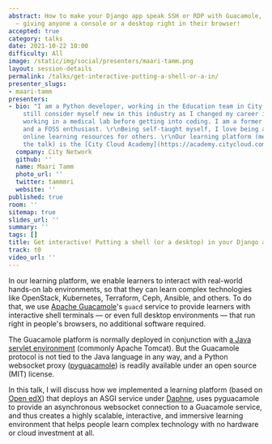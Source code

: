 ```yaml
---
abstract: How to make your Django app speak SSH or RDP with Guacamole, ASGI and Daphne
  — giving anyone a console or a desktop right in their browser!
accepted: true
category: talks
date: 2021-10-22 10:00
difficulty: All
image: /static/img/social/presenters/maari-tamm.png
layout: session-details
permalink: /talks/get-interactive-putting-a-shell-or-a-in/
presenter_slugs:
- maari-tamm
presenters:
- bio: "I am a Python developer, working in the Education team in City Network. I
    still consider myself new in this industry as I changed my career in late 2018,
    working in a medical lab before getting into coding. I am a former Outreachy intern
    and a FOSS enthusiast. \r\nBeing self-taught myself, I love being a part of providing
    online learning resources for others. \r\nOur learning platform (mentioned in
    the talk) is the [City Cloud Academy](https://academy.citycloud.com)."
  company: City Network
  github: ''
  name: Maari Tamm
  photo_url: ''
  twitter: tammmri
  website: ''
published: true
room: ''
sitemap: true
slides_url: ''
summary: ''
tags: []
title: Get interactive! Putting a shell (or a desktop) in your Django app
track: t0
video_url: ''
---
```


In our learning platform, we enable learners to interact with real-world hands-on lab environments, so that they can learn complex technologies like OpenStack, Kubernetes, Terraform, Ceph, Ansible, and others. To do that, we use [Apache Guacamole](https://guacamole.apache.org/)'s `guacd` service to provide learners with interactive shell terminals — or even full desktop environments — that run right in people's browsers, no additional software required.

The Guacamole platform is normally deployed in conjunction with [a Java servlet environment](https://guacamole.apache.org/doc/gug/guacamole-architecture.html#web-application) (commonly Apache Tomcat). But the Guacamole protocol is not tied to the Java language in any way, and a Python websocket proxy ([pyguacamole](https://pypi.org/project/pyguacamole/)) is readily available under an open source (MIT) license.

In this talk, I will discuss how we implemented a learning platform (based on [Open edX](https://open.edx.org)) that deploys an ASGI service under [Daphne](https://docs.djangoproject.com/en/3.1/howto/deployment/asgi/daphne/), uses pyguacamole to provide an asynchronous websocket connection to a Guacamole service, and thus creates a highly scalable, interactive, and immersive learning environment that helps people learn complex technology with no hardware or cloud investment at all.